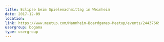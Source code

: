 ```yaml
---
title: Eclipse beim Spielenachmittag in Weinheim
date: 2017-12-09
location: 
link: https://www.meetup.com/Mannheim-Boardgames-Meetup/events/244376691/
usergroup: bogama
type: usergroup
---
```

